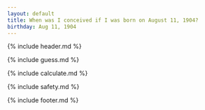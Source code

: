 ```yaml
---
layout: default
title: When was I conceived if I was born on August 11, 1904?
birthday: Aug 11, 1904
---
```


{% include header.md %}

{% include guess.md %}

{% include calculate.md %}

{% include safety.md %}

{% include footer.md %}



